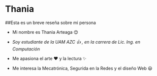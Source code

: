 # **Thania**

##Esta es un breve reseña sobre mi persona

* Mi nombre es Thania Arteaga :blush:

* *Soy estudiante de la UAM AZC :thumbsup: , en la carrera de Lic. Ing. en Computación*

* Me apasiona el arte :heart: y la lectura :sparkles:

* Me interesa la Mecatrónica, Segurida en la Redes y el diseño Web :smiley:


